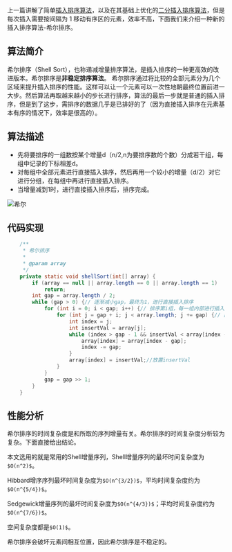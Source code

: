 上一篇讲解了简单[插入排序算法](http://www.cnblogs.com/wupeixuan/p/8654938.html)，以及在其基础上优化的[二分插入排序算法](http://www.cnblogs.com/wupeixuan/p/8654938.html)，但是每次插入需要按间隔为 1 移动有序区的元素，效率不高，下面我们来介绍一种新的插入排序算法-希尔排序。
## 算法简介
希尔排序（Shell Sort），也称递减增量排序算法，是插入排序的一种更高效的改进版本。希尔排序是**非稳定排序算法**。 
希尔排序通过将比较的全部元素分为几个区域来提升插入排序的性能。这样可以让一个元素可以一次性地朝最终位置前进一大步。然后算法再取越来越小的步长进行排序，算法的最后一步就是普通的插入排序，但是到了这步，需排序的数据几乎是已排好的了（因为直接插入排序在元素基本有序的情况下，效率是很高的）。

## 算法描述
- 先将要排序的一组数按某个增量d（n/2,n为要排序数的个数）分成若干组，每组中记录的下标相差d。
- 对每组中全部元素进行直接插入排序，然后再用一个较小的增量（d/2）对它进行分组，在每组中再进行直接插入排序。
- 当增量减到1时，进行直接插入排序后，排序完成。

![希尔](http://images.cnblogs.com/cnblogs_com/wupeixuan/1186502/o_1322408-f985783c16c8a697.gif)

## 代码实现
```java
    /**
     * 希尔排序
     *
     * @param array
     */
    private static void shellSort(int[] array) {
        if (array == null || array.length == 0 || array.length == 1)
            return;
        int gap = array.length / 2;
        while (gap > 0) {// 逐渐减小gap，最终为1，进行直接插入排序
            for (int i = 0; i < gap; i++) {// 排序第i组，每一组内部进行插入排序
                for (int j = gap + i; j < array.length; j += gap) {// 直接插入排序的间隔1变为gap即可
                    int index = j;
                    int insertVal = array[j];
                    while (index > gap - 1 && insertVal < array[index - gap]) {
                        array[index] = array[index - gap];
                        index -= gap;
                    }
                    array[index] = insertVal;//放置insertVal
                }
            }
            gap = gap >> 1;
        }
    }
```

## 性能分析
希尔排序的时间复杂度是和所取的序列增量有关。希尔排序的时间复杂度分析较为复杂。下面直接给出结论。

本文选用的就是常用的Shell增量序列，Shell增量序列的最坏时间复杂度为`$O(n^2)$`。

Hibbard增序序列最坏时间复杂度为`$O(n^{3/2})$`，平均时间复杂度约为`$O(n^{5/4})$`。

Sedgewick增量序列的最坏时间复杂度为`$O(n^{4/3})$`；平均时间复杂度约为`$O(n^{7/6})$`。

空间复杂度都是`$O(1)$`。

希尔排序会破坏元素间相互位置，因此希尔排序是不稳定的。
